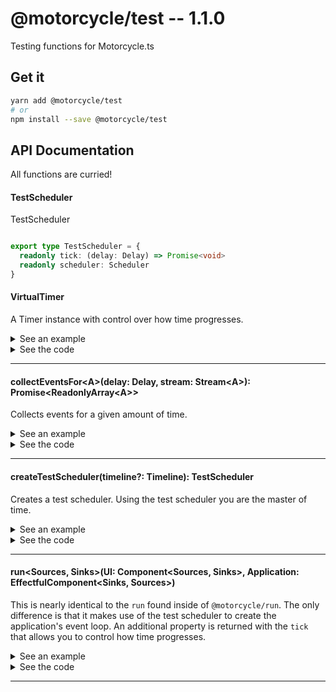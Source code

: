 # @motorcycle/test -- 1.1.0

Testing functions for Motorcycle.ts

## Get it
```sh
yarn add @motorcycle/test
# or
npm install --save @motorcycle/test
```

## API Documentation

All functions are curried!

#### TestScheduler

<p>

TestScheduler

</p>


```typescript

export type TestScheduler = {
  readonly tick: (delay: Delay) => Promise<void>
  readonly scheduler: Scheduler
}

```


#### VirtualTimer

<p>

A Timer instance with control over how time progresses.

</p>


<details>
  <summary>See an example</summary>
  
```typescript
import { VirtualTimer } from '@motorcycle/test'

const timer = new VirtualTimer()

timer.setTimer(() => console.log('Hello'), 100)

timer.tick(100)
```

</details>

<details>
  <summary>See the code</summary>

```typescript

export class VirtualTimer implements Timer {
  protected time: Time = 0
  protected targetTime: Time = 0
  protected currentTime: Time = Infinity
  protected task: (() => any) | void = void 0
  protected timer: Handle
  protected active: boolean = false
  protected running: boolean = false
  protected key: Handle = {}
  protected promise: Promise<void> = Promise.resolve()

  constructor() {}

  public now(): Time {
    return this.time
  }

  public setTimer(fn: () => any, delay: Delay): Handle {
    if (this.task !== void 0) throw new Error('Virtualtimer: Only supports one in-flight task')

    this.task = fn
    this.currentTime = this.time + Math.max(0, delay)
    if (this.active) this.run()

    return this.key
  }

  public clearTimer(handle: Handle) {
    if (handle !== this.key) return

    clearTimeout(this.timer)
    this.timer = void 0

    this.currentTime = Infinity
    this.task = void 0
  }

  public tick(delay: Delay) {
    if (delay <= 0) return this.promise

    this.targetTime = this.targetTime + delay

    return this.run()
  }

  protected run() {
    if (this.running) return this.promise

    this.running = true
    this.active = true

    return new Promise<void>((resolve, reject) => {
      this.timer = setTimeout(() => {
        this.step().then(() => resolve()).catch(reject)
      }, 0)
    })
  }

  protected step() {
    return new Promise((resolve, reject) => {
      if (this.time >= this.targetTime) {
        this.time = this.targetTime
        this.currentTime = Infinity
        this.running = false
        return resolve()
      }

      const task = this.task

      this.task = void 0

      this.time = this.currentTime
      this.currentTime = Infinity

      if (typeof task === 'function') task()

      this.timer = setTimeout(() => this.step().then(() => resolve()).catch(reject), 0)
    })
  }
}

```

</details>

<hr />


#### collectEventsFor\<A\>(delay: Delay, stream: Stream\<A\>): Promise\<ReadonlyArray\<A\>\>

<p>

Collects events for a given amount of time.

</p>


<details>
  <summary>See an example</summary>
  
```typescript
// Mocha style tests
it('increasing value by one', () => {
  const stream = scan(x => x + 1, skip(1, periodic(10)))

  return collectEventsFor(30, stream).then(events => assert.deepEqual(events, [0, 1, 2, 3]))
})
```

</details>

<details>
  <summary>See the code</summary>

```typescript

export const collectEventsFor: CollectEventsFor = curry2(function collectEventsFor<A>(
  delay: Delay,
  stream: Stream<A>
) {
  const { tick, scheduler } = createTestScheduler()

  const eventList: Array<A> = []

  runEffects(tap(a => eventList.push(a), stream), scheduler)

  return tick(delay).then(() => eventList.slice())
})

export interface CollectEventsFor {
  <A>(delay: Delay, stream: Stream<A>): Promise<ReadonlyArray<A>>
  (delay: Delay): <A>(stream: Stream<A>) => Promise<ReadonlyArray<A>>
  <A>(delay: Delay): (stream: Stream<A>) => Promise<ReadonlyArray<A>>
}

```

</details>

<hr />


#### createTestScheduler(timeline?: Timeline): TestScheduler

<p>

Creates a test scheduler. Using the test scheduler you are the master of time.

</p>


<details>
  <summary>See an example</summary>
  
```typescript
import { createTestScheduler } from '@motorcycle/test'
import { now, runEffects } from '@motorcycle/stream'

const { tick, scheduler } createTestScheduler()

const stream = now(100)

runEffects(stream, scheduler).then(() => console.log('done!'))

// manually tick forward in time
// tick returns a Promise that resolves when all scheduled tasks have been run.
tick(100)
```

</details>

<details>
  <summary>See the code</summary>

```typescript

export function createTestScheduler(timeline: Timeline = newTimeline()): TestScheduler {
  const timer = new VirtualTimer()

  const tick = (delay: Delay) => timer.tick(delay)

  const scheduler: Scheduler = newScheduler(timer, timeline)

  return { tick, scheduler }
}

```

</details>

<hr />


#### run\<Sources, Sinks\>(UI: Component\<Sources, Sinks\>, Application: EffectfulComponent\<Sinks, Sources\>)

<p>

This is nearly identical to the `run` found inside of `@motorcycle/run`. The 
only difference is that it makes use of the test scheduler to create the 
application's event loop. An additional property is returned with the `tick` 
that allows you to control how time progresses.

</p>


<details>
  <summary>See an example</summary>
  
```typescript
import { run } from '@motorcycle/test'
import { makeDomComponent, div, button, h2, query, clickEvent } from '@motorcycle/dom'

function UI(sources) {
  const { dom } = sources

  const click$ = clickEvent(query('button', dom))

  const count$ = scan(x => x + 1, click$)

  const view$ = map(view, count$)

  return { view$ }
}

function view(count: number) {
  return div([
    h2(`Clicked ${count} times`),
    button('Click Me'),
  ])
}

const Dom = fakeDomComponent({
  'button': {
    click: now(fakeEvent())
  }
})

const { tick, dispose } = run(UI, Dom)

tick(500).then(dispose)
```

</details>

<details>
  <summary>See the code</summary>

```typescript

export function run<
  Sources extends Readonly<Record<string, any>>,
  Sinks extends Readonly<Record<string, Stream<any>>>
>(UI: Component<Sources, Sinks>, Application: EffectfulComponent<Sinks, Sources>) {
  const { stream: endSignal } = createProxy<void>()

  const sinkProxies = {} as Record<keyof Sinks, ProxyStream<any>>
  const proxySinks: Sinks = createProxySinks(sinkProxies, endSignal)
  const sources: Sources = Application(proxySinks)
  const sinks: Sinks = createDisposableSinks(UI(sources), endSignal)

  const { disposable, tick } = replicateSinks(sinks, sinkProxies)

  function dispose() {
    endSignal.event(scheduler.now(), void 0)
    disposable.dispose()
    disposeSources(sources)
  }

  return { sinks, sources, dispose, tick }
}

```

</details>

<hr />
